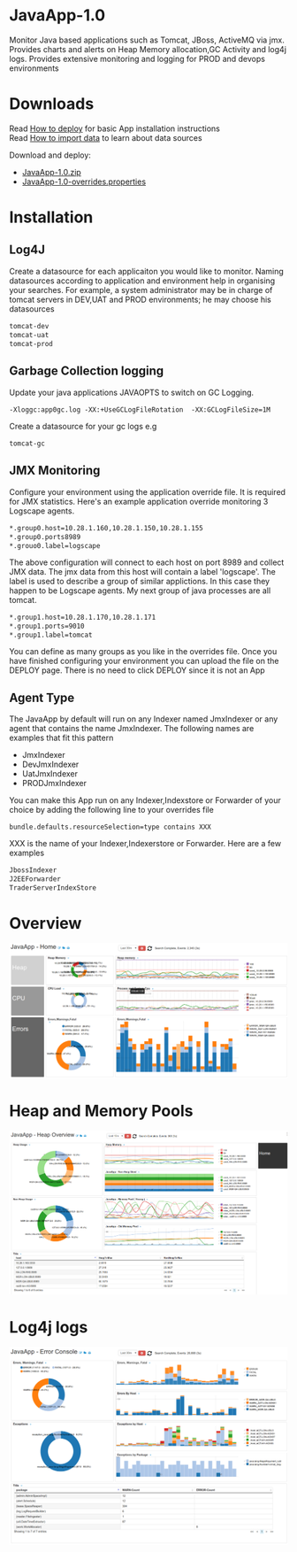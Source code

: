 # JavaApp-1.0

Monitor Java based applications such as Tomcat, JBoss, ActiveMQ via jmx. Provides charts and alerts on Heap Memory allocation,GC Activity and log4j logs. Provides extensive monitoring and logging for PROD and devops environments


# Downloads 

Read [How to deploy](http://logscape.github.io/deploy.html) for basic App installation instructions  
Read [How to import data](http://logscape.github.io/ds-add.html) to learn about data sources

Download and deploy:  

 *  [JavaApp-1.0.zip](https://github.com/logscape/javaapp/blob/master/dist/JavaApp-1.0.zip?raw=true)  
 *  [JavaApp-1.0-overrides.properties](https://github.com/logscape/javaapp/blob/master/dist/JavaApp-1.0-override.properties)

# Installation 

## Log4J 

 Create a datasource for each applicaiton you would like to monitor. Naming datasources according to application and environment help in organising your searches. For example, a system administrator may be in charge of tomcat servers in DEV,UAT and PROD environments; he may choose his datasources

	tomcat-dev
	tomcat-uat
	tomcat-prod

## Garbage Collection logging

Update your java applications JAVAOPTS to switch on GC Logging. 

	-Xloggc:app0gc.log -XX:+UseGCLogFileRotation  -XX:GCLogFileSize=1M 

Create a datasource for your gc logs e.g 

	tomcat-gc 


## JMX Monitoring 

 Configure your environment using the application override file. It is required for JMX  statistics.
Here's an example application override monitoring 3 Logscape agents. 

	*.group0.host=10.28.1.160,10.28.1.150,10.28.1.155
	*.group0.ports8989
	*.grouo0.label=logscape

The above configuration will connect to each host on port 8989 and collect JMX data. The jmx data from this host will contain a label 'logscape'. The label is used to describe a group of similar applictions. In this case they happen to be Logscape agents. My next group of java processes are all tomcat. 

	*.group1.host=10.28.1.170,10.28.1.171
	*.group1.ports=9010
	*.group1.label=tomcat

You can define as many groups as you like in the overrides file. Once you have finished configuring your environment you can upload the file on the DEPLOY page. There is no need to click DEPLOY since it is not an App 


## Agent Type

The JavaApp by default will run on any Indexer named JmxIndexer or any agent that contains the name JmxIndexer. The following names are examples that fit this pattern

 * JmxIndexer
 * DevJmxIndexer
 * UatJmxIndexer 
 * PRODJmxIndexer 

You can make this App run on any Indexer,Indexstore or Forwarder of your choice by adding the following line to your overrides file

	bundle.defaults.resourceSelection=type contains XXX

XXX is the name of your Indexer,Indexerstore or Forwarder.  Here are a few examples
	
	JbossIndexer
	J2EEForwarder
	TraderServerIndexStore 







# Overview 

 ![](docs/images/ws-home.png) 


# Heap and Memory Pools 

 ![](docs/images/apphome.png)



# Log4j logs 

 ![](docs/images/ws-log4j.png) 


